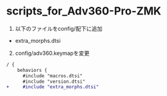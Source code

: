 # scripts_for_Adv360-Pro-ZMK

1. 以下のファイルをconfig/配下に追加

- extra_morphs.dtsi

2. config/adv360.keymapを変更

```diff
/ {
    behaviors {
      #include "macros.dtsi"
      #include "version.dtsi"
+     #include "extra_morphs.dtsi"
```
